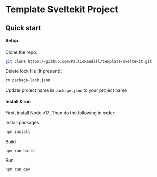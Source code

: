# Template Sveltekit Project

## Quick start

#### Setup

Clone the repo:

```bash
git clone https://github.com/PaulioRandall/template-sveltekit.git
```

Delete lock file (if present):

```bash
rm package-lock.json
```

Update project name in `package.json` to your project name

#### Install & run

First, install Node v17. Then do the following in order:

Install packages

```bash
npm install
```

Build

```bash
npm run build
```

Run

```bash
npm run dev
```
